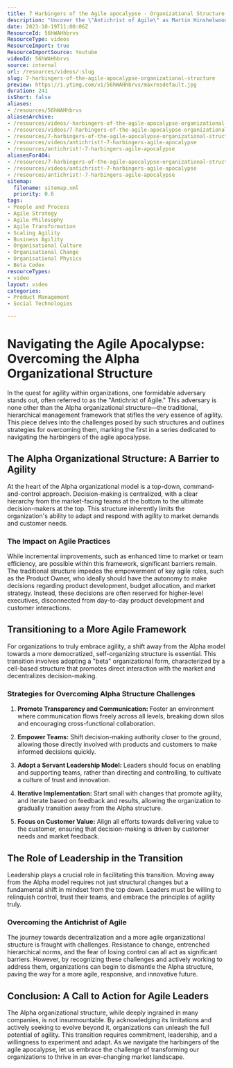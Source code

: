 ```yaml
---
title: 7 Harbingers of the Agile apocalypse - Organizational Structure
description: "Uncover the \"Antichrist of Agile\" as Martin Hinshelwood explores how traditional structures hinder agility and the path to self-organisation. \U0001F504\U0001F6AB"
date: 2023-10-19T11:00:06Z
ResourceId: 56hWAHhbrvs
ResourceType: videos
ResourceImport: true
ResourceImportSource: Youtube
videoId: 56hWAHhbrvs
source: internal
url: /resources/videos/:slug
slug: 7-harbingers-of-the-agile-apocalypse-organizational-structure
preview: https://i.ytimg.com/vi/56hWAHhbrvs/maxresdefault.jpg
duration: 241
isShort: false
aliases:
- /resources/56hWAHhbrvs
aliasesArchive:
- /resources/videos/-harbingers-of-the-agile-apocalypse-organizational-structure
- /resources/videos/7-harbingers-of-the-agile-apocalypse-organizational-structure
- /resources/7-harbingers-of-the-agile-apocalypse-organizational-structure
- /resources/videos/antichrist!-7-harbingers-agile-apocalypse
- /resources/antichrist!-7-harbingers-agile-apocalypse
aliasesFor404:
- /resources/7-harbingers-of-the-agile-apocalypse-organizational-structure
- /resources/videos/antichrist!-7-harbingers-agile-apocalypse
- /resources/antichrist!-7-harbingers-agile-apocalypse
sitemap:
  filename: sitemap.xml
  priority: 0.6
tags:
- People and Process
- Agile Strategy
- Agile Philosophy
- Agile Transformation
- Scaling Agility
- Business Agility
- Organisational Culture
- Organisational Change
- Organisational Physics
- Beta Codex
resourceTypes:
- video
layout: video
categories:
- Product Management
- Social Technologies

---
```

# Navigating the Agile Apocalypse: Overcoming the Alpha Organizational Structure

In the quest for agility within organizations, one formidable adversary stands out, often referred to as the "Antichrist of Agile." This adversary is none other than the Alpha organizational structure—the traditional, hierarchical management framework that stifles the very essence of agility. This piece delves into the challenges posed by such structures and outlines strategies for overcoming them, marking the first in a series dedicated to navigating the harbingers of the agile apocalypse.

## The Alpha Organizational Structure: A Barrier to Agility

At the heart of the Alpha organizational model is a top-down, command-and-control approach. Decision-making is centralized, with a clear hierarchy from the market-facing teams at the bottom to the ultimate decision-makers at the top. This structure inherently limits the organization's ability to adapt and respond with agility to market demands and customer needs.

### The Impact on Agile Practices

While incremental improvements, such as enhanced time to market or team efficiency, are possible within this framework, significant barriers remain. The traditional structure impedes the empowerment of key agile roles, such as the Product Owner, who ideally should have the autonomy to make decisions regarding product development, budget allocation, and market strategy. Instead, these decisions are often reserved for higher-level executives, disconnected from day-to-day product development and customer interactions.

## Transitioning to a More Agile Framework

For organizations to truly embrace agility, a shift away from the Alpha model towards a more democratized, self-organizing structure is essential. This transition involves adopting a "beta" organizational form, characterized by a cell-based structure that promotes direct interaction with the market and decentralizes decision-making.

### Strategies for Overcoming Alpha Structure Challenges

1. **Promote Transparency and Communication:** Foster an environment where communication flows freely across all levels, breaking down silos and encouraging cross-functional collaboration.

2. **Empower Teams:** Shift decision-making authority closer to the ground, allowing those directly involved with products and customers to make informed decisions quickly.

3. **Adopt a Servant Leadership Model:** Leaders should focus on enabling and supporting teams, rather than directing and controlling, to cultivate a culture of trust and innovation.

4. **Iterative Implementation:** Start small with changes that promote agility, and iterate based on feedback and results, allowing the organization to gradually transition away from the Alpha structure.

5. **Focus on Customer Value:** Align all efforts towards delivering value to the customer, ensuring that decision-making is driven by customer needs and market feedback.

## The Role of Leadership in the Transition

Leadership plays a crucial role in facilitating this transition. Moving away from the Alpha model requires not just structural changes but a fundamental shift in mindset from the top down. Leaders must be willing to relinquish control, trust their teams, and embrace the principles of agility truly.

### Overcoming the Antichrist of Agile

The journey towards decentralization and a more agile organizational structure is fraught with challenges. Resistance to change, entrenched hierarchical norms, and the fear of losing control can all act as significant barriers. However, by recognizing these challenges and actively working to address them, organizations can begin to dismantle the Alpha structure, paving the way for a more agile, responsive, and innovative future.

## Conclusion: A Call to Action for Agile Leaders

The Alpha organizational structure, while deeply ingrained in many companies, is not insurmountable. By acknowledging its limitations and actively seeking to evolve beyond it, organizations can unleash the full potential of agility. This transition requires commitment, leadership, and a willingness to experiment and adapt. As we navigate the harbingers of the agile apocalypse, let us embrace the challenge of transforming our organizations to thrive in an ever-changing market landscape.
